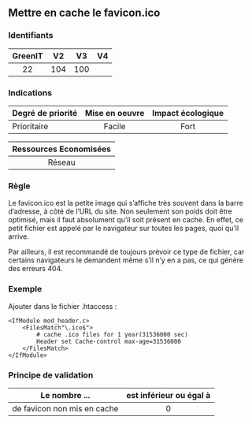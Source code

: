 ## Mettre en cache le favicon.ico

### Identifiants

| GreenIT |  V2  |  V3  |  V4  |
|:-------:|:----:|:----:|:----:|
|   22   | 104  | 100  |      |

### Indications

| Degré de priorité |      Mise en oeuvre       |  Impact écologique    | 
|-------------------|:-------------------------:|:---------------------:|
| Prioritaire       |  Facile                   |    Fort               | 


|Ressources Economisées                                      |
|:----------------------------------------------------------:|
|  Réseau  |

### Règle

Le favicon.ico est la petite image qui s’affiche très souvent dans la barre d’adresse, à côté de l’URL du site. Non seulement son poids doit être optimisé, mais il faut absolument qu’il soit présent en cache. En effet, ce petit fichier est appelé par le navigateur sur toutes les pages, quoi qu’il arrive.

Par ailleurs, il est recommandé de toujours prévoir ce type de fichier, car certains navigateurs le demandent même s’il n’y en a pas, ce qui génère des erreurs 404.

### Exemple

Ajouter dans le fichier .htaccess :
```apacheconf
<IfModule mod_header.c>
    <FilesMatch"\.ico$">
        # cache .ico files for 1 year(31536000 sec)
        Header set Cache-control max-age=31536000
    </FilesMatch>
</IfModule>
```

### Principe de validation

| Le nombre ...     | est inférieur ou égal à   |  
|-------------------|:-------------------------:|
| de favicon non mis en cache  | 0  |
